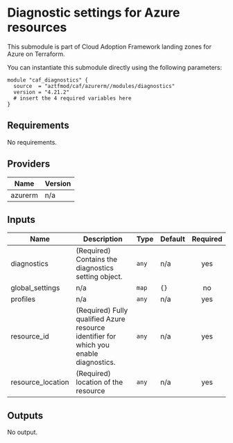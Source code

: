 # Diagnostic settings for Azure resources

This submodule is part of Cloud Adoption Framework landing zones for Azure on Terraform.

You can instantiate this submodule directly using the following parameters:

```
module "caf_diagnostics" {
  source  = "aztfmod/caf/azurerm//modules/diagnostics"
  version = "4.21.2"
  # insert the 4 required variables here
}
```

<!-- BEGINNING OF PRE-COMMIT-TERRAFORM DOCS HOOK -->
## Requirements

No requirements.

## Providers

| Name | Version |
|------|---------|
| azurerm | n/a |

## Inputs

| Name | Description | Type | Default | Required |
|------|-------------|------|---------|:--------:|
| diagnostics | (Required) Contains the diagnostics setting object. | `any` | n/a | yes |
| global\_settings | n/a | `map` | `{}` | no |
| profiles | n/a | `any` | n/a | yes |
| resource\_id | (Required) Fully qualified Azure resource identifier for which you enable diagnostics. | `any` | n/a | yes |
| resource\_location | (Required) location of the resource | `any` | n/a | yes |

## Outputs

No output.

<!-- END OF PRE-COMMIT-TERRAFORM DOCS HOOK -->